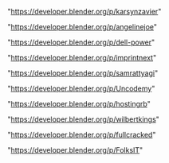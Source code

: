 "https://developer.blender.org/p/karsynzavier"

"https://developer.blender.org/p/angelinejoe"

"https://developer.blender.org/p/dell-power"

"https://developer.blender.org/p/imprintnext"

"https://developer.blender.org/p/samrattyagi"

"https://developer.blender.org/p/Uncodemy"

"https://developer.blender.org/p/hostingrb"

"https://developer.blender.org/p/wilbertkings"

"https://developer.blender.org/p/fullcracked"

"https://developer.blender.org/p/FolksIT"

 
